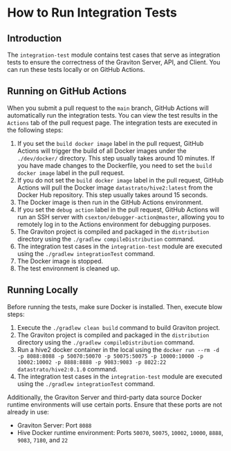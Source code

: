 <!--
  Copyright 2023 Datastrato.
  This software is licensed under the Apache License version 2.
-->
# How to Run Integration Tests

## Introduction
The `integration-test` module contains test cases that serve as integration tests to ensure the correctness of the Graviton Server, API, and Client. 
You can run these tests locally or on GitHub Actions.

## Running on GitHub Actions
When you submit a pull request to the `main` branch, GitHub Actions will automatically run the integration tests. 
You can view the test results in the `Actions` tab of the pull request page. 
The integration tests are executed in the following steps:

1. If you set the `build docker image` label in the pull request, GitHub Actions will trigger the build of all Docker images under the `./dev/docker/` directory. This step usually takes around 10 minutes. If you have made changes to the Dockerfile, you need to set the `build docker image` label in the pull request.
2. If you do not set the `build docker image` label in the pull request, GitHub Actions will pull the Docker image `datastrato/hive2:latest` from the Docker Hub repository. This step usually takes around 15 seconds.
3. The Docker image is then run in the GitHub Actions environment.
4. If you set the `debug action` label in the pull request, GitHub Actions will run an SSH server with `csexton/debugger-action@master`, allowing you to remotely log in to the Actions environment for debugging purposes.
5. The Graviton project is compiled and packaged in the `distribution` directory using the `./gradlew compileDistribution` command.
6. The integration test cases in the `integration-test` module are executed using the `./gradlew integrationTest` command.
7. The Docker image is stopped.
8. The test environment is cleaned up.

## Running Locally
Before running the tests, make sure Docker is installed. 
Then, execute blow steps: 
1. Execute the `./gradlew clean build` command to build Graviton project.
2. The Graviton project is compiled and packaged in the `distribution` directory using the `./gradlew compileDistribution` command.
3. Run a hive2 docker container in the local using the `docker run --rm -d -p 8088:8088 -p 50070:50070 -p 50075:50075 -p 10000:10000 -p 10002:10002 -p 8888:8888 -p 9083:9083 -p 8022:22 datastrato/hive2:0.1.0` command.
4. The integration test cases in the `integration-test` module are executed using the `./gradlew integrationTest` command.

Additionally, the Graviton Server and third-party data source Docker runtime environments will use certain ports. Ensure that these ports are not already in use:
- Graviton Server: Port `8088`
- Hive Docker runtime environment: Ports `50070`, `50075`, `10002`, `10000`, `8888`, `9083`, `7180`, and `22`